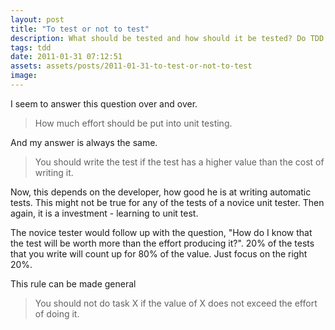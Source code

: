 ```yaml
---
layout: post
title: "To test or not to test"
description: What should be tested and how should it be tested? Do TDD really pay off and how do we know that we're not wasting our time?
tags: tdd
date: 2011-01-31 07:12:51
assets: assets/posts/2011-01-31-to-test-or-not-to-test
image: 
---
```


I seem to answer this question over and over.

> How much effort should be put into unit testing.

And my answer is always the same.

> You should write the test if the test has a higher value than the cost of writing it.

Now, this depends on the developer, how good he is at writing automatic tests. This might not be true for any of the tests of a novice unit tester. Then again, it is a investment - learning to unit test.

The novice tester would follow up with the question, "How do I know that the test will be worth more than the effort producing it?". 20% of the tests that you write will count up for 80% of the value. Just focus on the right 20%.

This rule can be made general
> You should not do task X if the value of X does not exceed the effort of doing it.
